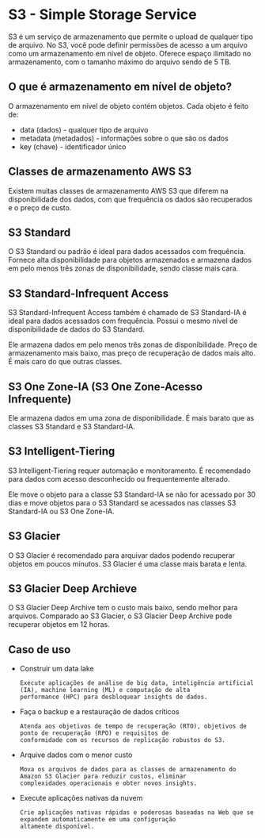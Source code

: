 # S3 - Simple Storage Service

S3 é um serviço de armazenamento que permite o upload de qualquer tipo de arquivo. No S3, você pode definir permissões de acesso a um arquivo como um armazenamento em nível de objeto. Oferece espaço ilimitado no armazenamento, com o tamanho máximo do arquivo sendo de 5 TB.

## O que é armazenamento em nível de objeto?

O armazenamento em nível de objeto contém objetos. Cada objeto é feito de:

- data (dados) - qualquer tipo de arquivo
- metadata (metadados) - informações sobre o que são os dados
- key (chave) - identificador único

## Classes de armazenamento AWS S3

Existem muitas classes de armazenamento AWS S3 que diferem na disponibilidade dos dados, com que frequência os dados são recuperados e o preço de custo.

## S3 Standard

O S3 Standard ou padrão é ideal para dados acessados com frequência. Fornece alta disponibilidade para objetos armazenados e armazena dados em pelo menos três zonas de disponibilidade, sendo classe mais cara.

## S3 Standard-Infrequent Access

S3 Standard-Infrequent Access também é chamado de S3 Standard-IA é ideal para dados acessados com frequência. Possui o mesmo nível de disponibilidade de dados do S3 Standard.

Ele armazena dados em pelo menos três zonas de disponibilidade. Preço de armazenamento mais baixo, mas preço de recuperação de dados mais alto. É mais caro do que outras classes.

## S3 One Zone-IA (S3 One Zone-Acesso Infrequente)

Ele armazena dados em uma zona de disponibilidade. É mais barato que as classes S3 Standard e S3 Standard-IA.

## S3 Intelligent-Tiering

S3 Intelligent-Tiering requer automação e monitoramento. É recomendado para dados com acesso desconhecido ou frequentemente alterado.

Ele move o objeto para a classe S3 Standard-IA se não for acessado por 30 dias e move objetos para o S3 Standard se acessados nas classes S3 Standard-IA ou S3 One Zone-IA.

## S3 Glacier

O S3 Glacier é recomendado para arquivar dados podendo recuperar objetos em poucos minutos. S3 Glacier é uma classe mais barata e lenta.

## S3 Glacier Deep Archieve

O S3 Glacier Deep Archive tem o custo mais baixo, sendo melhor para arquivos. Comparado ao S3 Glacier, o S3 Glacier Deep Archive pode recuperar objetos em 12 horas.

## Caso de uso

- Construir um data lake

      Execute aplicações de análise de big data, inteligência artificial (IA), machine learning (ML) e computação de alta 
      performance (HPC) para desbloquear insights de dados.

- Faça o backup e a restauração de dados críticos

      Atenda aos objetivos de tempo de recuperação (RTO), objetivos de ponto de recuperação (RPO) e requisitos de 
      conformidade com os recursos de replicação robustos do S3.

- Arquive dados com o menor custo

      Mova os arquivos de dados para as classes de armazenamento do Amazon S3 Glacier para reduzir custos, eliminar 
      complexidades operacionais e obter novos insights.

- Execute aplicações nativas da nuvem

      Crie aplicações nativas rápidas e poderosas baseadas na Web que se expandem automaticamente em uma configuração 
      altamente disponível.

